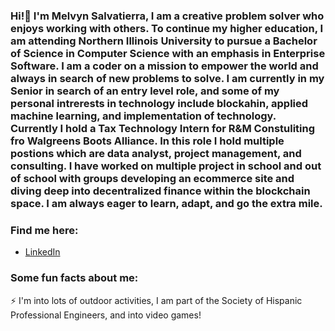 ### Hi!👋 I'm Melvyn Salvatierra, I am a creative problem solver who enjoys working with others. To continue my higher education, I am attending Northern Illinois University to pursue a Bachelor of Science in Computer Science with an emphasis in Enterprise Software. I am a coder on a mission to empower the world and always in search of new problems to solve. I am currently in my Senior in search of an entry level role, and some of my personal intrerests in technology include blockahin, applied machine learning, and implementation of technology. Currently I hold a Tax Technology Intern for R&M Constuliting fro Walgreens Boots Alliance. In this role I hold multiple postions which are data analyst, project management, and consulting. I have worked on multiple project in school and out of school with groups developing an ecommerce site and diving deep into decentralized finance within the blockchain space. I am always eager to learn, adapt, and go the extra mile.


### Find me here:
- [LinkedIn](https://www.linkedin.com/in/melvyns/)

### Some fun facts about me:
:zap: I'm into lots of outdoor activities, I am part of the Society of Hispanic Professional Engineers, and into video games!
<!--
<html>
  <body>
    <img src="https://media2.giphy.com/media/CTX0ivSQbI78A/giphy.gif" alt = "We have technology "width="500" height="400">
  </body>
</html>


**Msal44/Msal44** is a ✨ _special_ ✨ repository because its `README.md` (this file) appears on your GitHub profile.

Here are some ideas to get you started:

- 🔭 I’m currently working on ...
- 🌱 I’m currently learning ...
- 👯 I’m looking to collaborate on ...
- 🤔 I’m looking for help with ...
- 💬 Ask me about ...
- 📫 How to reach me: ...
- 😄 Pronouns: ...
- ⚡ Fun fact: ...
-->

